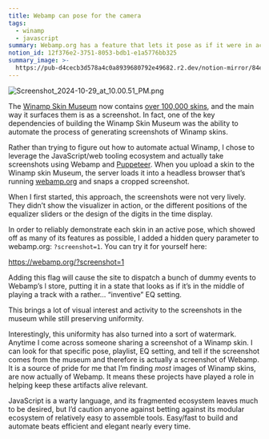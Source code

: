 ```yaml
---
title: Webamp can pose for the camera
tags:
  - winamp
  - javascript
summary: Webamp.org has a feature that lets it pose as if it were in action
notion_id: 12f376e2-3751-8053-bdb1-e1a5776bb325
summary_image: >-
  https://pub-d4cecb3d578a4c0a8939680792e49682.r2.dev/notion-mirror/84ebb48c-616a-4f51-ae9a-991a4e0a7e9b/ee127ca2-dabf-4d09-ba6a-79571304d7e9/Screenshot_2024-10-29_at_10.00.51_PM.png
---
```

![Screenshot\_2024-10-29\_at\_10.00.51\_PM.png](https://pub-d4cecb3d578a4c0a8939680792e49682.r2.dev/notion-mirror/84ebb48c-616a-4f51-ae9a-991a4e0a7e9b/ee127ca2-dabf-4d09-ba6a-79571304d7e9/Screenshot_2024-10-29_at_10.00.51_PM.png)

The [Winamp Skin Museum](https://jordaneldredge.com/blog/winamp-skin-musuem/) now contains [over 100,000 skins](https://jordaneldredge.com/notes/skin-upload/), and the main way it surfaces them is as a screenshot. In fact, one of the key dependencies of building the Winamp Skin Museum was the ability to automate the process of generating screenshots of Winamp skins.

Rather than trying to figure out how to automate actual Winamp, I chose to leverage the JavaScript/web tooling ecosystem and actually take screenshots using Webamp and [Puppeteer](https://pptr.dev/). When you upload a skin to the Winamp skin Museum, the server loads it into a headless browser that’s running [webamp.org](http://webamp.org/) and snaps a cropped screenshot.

When I first started, this approach, the screenshots were not very lively. They didn’t show the visualizer in action, or the different positions of the equalizer sliders or the design of the digits in the time display.

In order to reliably demonstrate each skin in an active pose, which showed off as many of its features as possible, I added a hidden query parameter to webamp.org: `?screenshot=1`. You can try it for yourself here:

<https://webamp.org/?screenshot=1>

Adding this flag will cause the site to dispatch a bunch of dummy events to Webamp’s l store, putting it in a state that looks as if it’s in the middle of playing a track with a rather… “inventive” EQ setting.

This brings a lot of visual interest and activity to the screenshots in the museum while still preserving uniformity.

Interestingly, this uniformity has also turned into a sort of watermark. Anytime I come across someone sharing a screenshot of a Winamp skin. I can look for that specific pose, playlist, EQ setting, and tell if the screenshot comes from the museum and therefore is  actually a screenshot of Webamp. It is a source of pride for me that I’m finding _most_ images of Winamp skins, are now actually of Webamp. It means these projects have played a role in helping keep these artifacts alive relevant.

JavaScript is a warty language, and its fragmented ecosystem leaves much to be desired, but I’d caution anyone against betting against its modular ecosystem of relatively easy to assemble tools. Easy/fast to build and automate beats efficient and elegant nearly every time.
